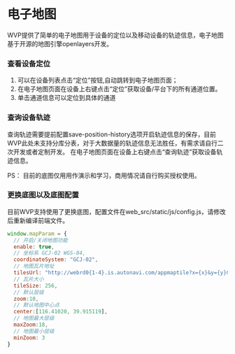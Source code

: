 <!-- 电子地图 -->
# 电子地图
WVP提供了简单的电子地图用于设备的定位以及移动设备的轨迹信息，电子地图基于开源的地图引擎openlayers开发。
### 查看设备定位
1. 可以在设备列表点击“定位”按钮,自动跳转到电子地图页面； 
2. 在电子地图页面在设备上右键点击“定位”获取设备/平台下的所有通道位置。
3. 单击通道信息可以定位到具体的通道 


### 查询设备轨迹
查询轨迹需要提前配置save-position-history选项开启轨迹信息的保存，目前WVP此处未支持分库分表，对于大数据量的轨迹信息无法胜任，有需求请自行二次开发或者定制开发。
在电子地图页面在设备上右键点击“查询轨迹”获取设备轨迹信息。

PS： 目前的底图仅用用作演示和学习，商用情况请自行购买授权使用。

### 更换底图以及底图配置
目前WVP支持使用了更换底图，配置文件在web_src/static/js/config.js，请修改后重新编译前端文件。
```javascript
window.mapParam = {
  // 开启/关闭地图功能
  enable: true,
  // 坐标系 GCJ-02 WGS-84,
  coordinateSystem: "GCJ-02",
  // 地图瓦片地址
  tilesUrl: "http://webrd0{1-4}.is.autonavi.com/appmaptile?x={x}&y={y}&z={z}&lang=zh_cn&size=1&scale=1&style=8",
  // 瓦片大小
  tileSize: 256,
  // 默认层级
  zoom:10,
  // 默认地图中心点
  center:[116.41020, 39.915119],
  // 地图最大层级
  maxZoom:18,
  // 地图最小层级
  minZoom: 3
}
```
